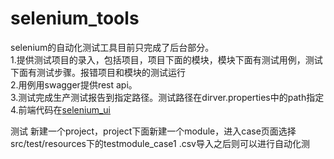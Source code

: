 # selenium_tools

selenium的自动化测试工具目前只完成了后台部分。    
1.提供测试项目的录入，包括项目，项目下面的模块，模块下面有测试用例，测试下面有测试步骤。报错项目和模块的测试运行     
2.用例用swagger提供rest api。     
3.测试完成生产测试报告到指定路径。测试路径在dirver.properties中的path指定          
4.前端代码在[selenium_ui](https://github.com/miozeng/selenium_ui)   

测试
新建一个project，project下面新建一个module，进入case页面选择src/test/resources下的testmodule_case1 .csv导入之后则可以进行自动化测
